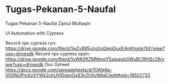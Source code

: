 # Tugas-Pekanan-5-Naufal
Tugas Pekanan 5-Naufal Zainul Muttaqin

UI Automation with Cypress

Record npx cypress run: https://drive.google.com/file/d/1wZv895jJrq2oQleoDuxElAnKIpxIe7bY/view?usp=drivesdk
Record npx cypress open: https://drive.google.com/file/d/1uWA0ftZMMmqY5aipqqls5WuBCRlHSc29/view?usp=drivesdk
Doc Gsheet: https://docs.google.com/spreadsheets/d/1OAfe6p-VG5NUPmXzXYWk2chUVlDskoOs93nZhXvN9aE/edit#gid=19502733
